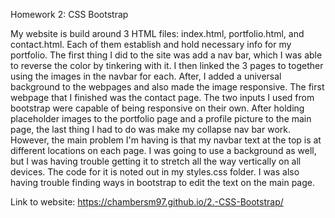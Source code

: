 Homework 2: CSS Bootstrap 

My website is build around 3 HTML files: index.html, portfolio.html, and contact.html. Each of them establish and hold necessary info
for my portfolio. The first thing I did to the site was add a nav bar, which I was able to reverse the color by tinkering with it. I then linked
the 3 pages to together using the images in the navbar for each. After, I added a universal background to the webpages and also made the image 
responsive. The first webpage that I finished was the contact page. The two inputs I used from bootstrap were capable of being responsive on their
own. After holding placeholder images to the portfolio page and a profile picture to the main page, the last thing I had to do was make my collapse nav bar work. However, the main problem I'm having is that my navbar text at the top is at different locations on each page. I was going to use
a background as well, but I was having trouble getting it to stretch all the way vertically on all devices. The code for it is 
noted out in my styles.css folder. I was also having trouble finding ways in bootstrap to edit the text on the main page.

Link to website: https://chambersm97.github.io/2.-CSS-Bootstrap/
 